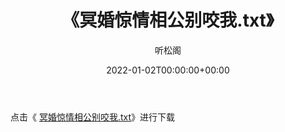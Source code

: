 ﻿---
title:  《冥婚惊情相公别咬我.txt》
date:   2022-01-02T00:00:00+00:00
author: 听松阁
layout: post
permalink: /冥婚惊情相公别咬我/
categories: 小说
tags: [小说]
---

点击《 [冥婚惊情相公别咬我.txt](http://img.660000.xyz/bookstukust/book/bntxt/10/冥婚惊情相公别咬我.txt)》进行下载